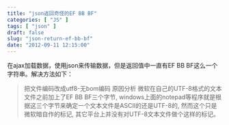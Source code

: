 ```yaml
---
title: "json返回奇怪的EF BB BF"
categories: [ "JS" ]
tags: [ "json" ]
draft: false
slug: "json-return-ef-bb-bf"
date: "2012-09-11 12:15:00"
---
```


在ajax加载数据，使用json来传输数据，但是返回值中一直有EF BB BF这么一个字符串。解决方法如下：

> 把文件编码改成utf8-无bom编码
原因分析
微软在自己的UTF-8格式的文本文件之前加上了EF BB BF三个字节, windows上面的notepad等程序就是根据这三个字节来确定一个文本文件是ASCII的还是UTF-8的, 然而这个只是微软暗自作的标记, 其它平台上并没有对UTF-8文本文件做个这样的标记。